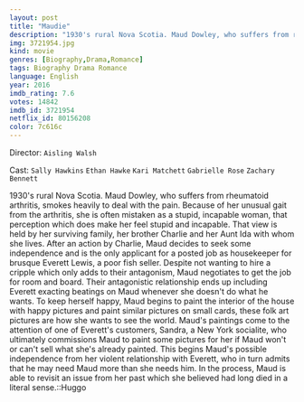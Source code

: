 ```yaml
---
layout: post
title: "Maudie"
description: "1930's rural Nova Scotia. Maud Dowley, who suffers from rheumatoid arthritis, smokes heavily to deal with the pain. Because of her unusual gait from the arthritis, she is often mistaken as a stupid, incapable woman, that perception which does make her feel stupid and incapable. That view is held by her surviving family, her brother Charlie and her Aunt Ida with whom she lives. After an action by Charlie, Maud decides to seek some independence and is the only applicant for a posted job as housekeeper for brusque Everett Lewis,.."
img: 3721954.jpg
kind: movie
genres: [Biography,Drama,Romance]
tags: Biography Drama Romance 
language: English
year: 2016
imdb_rating: 7.6
votes: 14842
imdb_id: 3721954
netflix_id: 80156208
color: 7c616c
---
```

Director: `Aisling Walsh`  

Cast: `Sally Hawkins` `Ethan Hawke` `Kari Matchett` `Gabrielle Rose` `Zachary Bennett` 

1930's rural Nova Scotia. Maud Dowley, who suffers from rheumatoid arthritis, smokes heavily to deal with the pain. Because of her unusual gait from the arthritis, she is often mistaken as a stupid, incapable woman, that perception which does make her feel stupid and incapable. That view is held by her surviving family, her brother Charlie and her Aunt Ida with whom she lives. After an action by Charlie, Maud decides to seek some independence and is the only applicant for a posted job as housekeeper for brusque Everett Lewis, a poor fish seller. Despite not wanting to hire a cripple which only adds to their antagonism, Maud negotiates to get the job for room and board. Their antagonistic relationship ends up including Everett exacting beatings on Maud whenever she doesn't do what he wants. To keep herself happy, Maud begins to paint the interior of the house with happy pictures and paint similar pictures on small cards, these folk art pictures are how she wants to see the world. Maud's paintings come to the attention of one of Everett's customers, Sandra, a New York socialite, who ultimately commissions Maud to paint some pictures for her if Maud won't or can't sell what she's already painted. This begins Maud's possible independence from her violent relationship with Everett, who in turn admits that he may need Maud more than she needs him. In the process, Maud is able to revisit an issue from her past which she believed had long died in a literal sense.::Huggo
